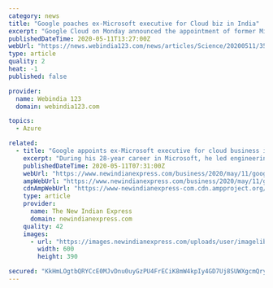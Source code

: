 ```yaml
---
category: news
title: "Google poaches ex-Microsoft executive for Cloud biz in India"
excerpt: "Google Cloud on Monday announced the appointment of former Microsoft executive Anil Bhansali as Vice President of Engineering. In his new role, Bhansali will coordinate all software development support efforts for Google Cloud in India."
publishedDateTime: 2020-05-11T13:27:00Z
webUrl: "https://news.webindia123.com/news/articles/Science/20200511/3556331.html"
type: article
quality: 2
heat: -1
published: false

provider:
  name: Webindia 123
  domain: webindia123.com

topics:
  - Azure

related:
  - title: "Google appoints ex-Microsoft executive for cloud business in India"
    excerpt: "During his 28-year career in Microsoft, he led engineering efforts across the company's Office, Search, and Windows divisions."
    publishedDateTime: 2020-05-11T07:31:00Z
    webUrl: "https://www.newindianexpress.com/business/2020/may/11/google-appoints-ex-microsoft-executive-for-cloud-business-in-india-2141925.html"
    ampWebUrl: "https://www.newindianexpress.com/business/2020/may/11/google-appoints-ex-microsoft-executive-for-cloud-business-in-india-2141925.amp"
    cdnAmpWebUrl: "https://www-newindianexpress-com.cdn.ampproject.org/c/s/www.newindianexpress.com/business/2020/may/11/google-appoints-ex-microsoft-executive-for-cloud-business-in-india-2141925.amp"
    type: article
    provider:
      name: The New Indian Express
      domain: newindianexpress.com
    quality: 42
    images:
      - url: "https://images.newindianexpress.com/uploads/user/imagelibrary/2020/5/11/w600X390/AP19249633396987.jpg"
        width: 600
        height: 390

secured: "KkHmLOgtbQRYCcE0MJvDnu0uyGzPU4FrECiK8mW4kpIy4GD7Uj8SUWXgcmQryEs8vYN3QME+vhhwTX/lRs+VjjiVNzoRz6nrsYn/NOTjq7AXE/EWfaV49UAty/6nIEMs4YW+oG/wuwZg1swgwfx/BXiRo9pBqnfvwzT1cMxZg49o9DRfzZP8xpXwhCetZ6UhD6LJf6KSoDsh0a6TLov0FIzTx6jLcK2itrFAhiTw3lso22gCgU2xig2/C5qlb/Slfblwrlxx6MuENP0Uuvls1rBRH4BhIilZVK0bcJf36l379M8KCo+GyouiobD3YmCh;iCj4AgmwXi21ZXmxviLyqQ=="
---
```


